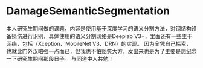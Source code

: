 # DamageSemanticSegmentation
本人研究生期间做的课题，内容是使用基于深度学习的语义分割方法，对钢结构设备损伤进行识别，具体使用的语义分割网络是Deeplab V3+，里面还有一些主干网络，包括（Xception、MobileNet V3、DRN）的实现。
因为全凭自己探索，也就比门外汉略强一点而已，但我也不怕贻笑大方，发出来也是为了主要是想纪念一下研究生期间那段日子。
与同道中人共勉！
